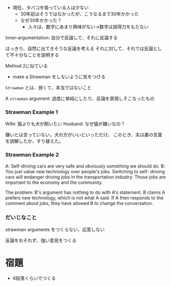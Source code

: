 - 現在、タバコを吸っている人は少ない
  - 30年前はそうではなかったが、こうなるまで30年かかった
  - なぜ30年かかった？
    - 人々は、数字にあまり興味がない→数字は説得力をもたない

Inner-argumentation: 自分で反論して、それに反論する

はっきり、自然に出てきそうな反論を考える
それに対して、それでは反論として不十分なことを説明する

Method 2に似ている

- make a Strawman をしないように気をつける

`Strawman` とは、弱くて、本当ではないこと

A `strawman` argument: 過度に単純にしたり、反論を表現しそこなったもの

### Strawman Example 1

Wife: 猫よりも犬が飼いたい
Husband: なぜ猫が嫌いなの？

嫌いとは言っていない。犬の方がいいといっただけ。
このとき、夫は妻の言葉を誤解したか、すり替えた。

### Strawman Example 2

A: Self-driving cars are very safe and obviously something we should do.
B: You just value new technology over people's jobs. Switching to self- driving cars will endanger driving jobs in the transportation industry. Those jobs are important to the economy and the community.

The problem: B's argument has nothing to do with A's statement. B claims A prefers new technology, which is not what A said. If A then responds to the comment about jobs, they have allowed B to change the conversation.

### だいじなこと

strawman arguments をつくらない、応答しない

反論をおそれず、強い意見をつくる

# 宿題

- 6段落くらいでつくる
